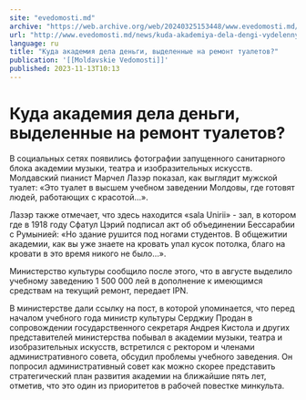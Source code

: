 ```yaml
---
site: "evedomosti.md"
archive: "https://web.archive.org/web/20240325153448/www.evedomosti.md/news/kuda-akademiya-dela-dengi-vydelennye-na-remont-tualetov"
url: "http://www.evedomosti.md/news/kuda-akademiya-dela-dengi-vydelennye-na-remont-tualetov"
language: ru
title: "Куда академия дела деньги, выделенные на ремонт туалетов?"
publication: '[[Moldavskie Vedomosti]]'
published: 2023-11-13T10:13
---
```


# Куда академия дела деньги, выделенные на ремонт туалетов?

В социальных сетях появились фотографии запущенного санитарного блока академии музыки, театра и изобразительных искусств. Молдавский пианист Марчел Лазэр показал, как выглядит мужской туалет: «Это туалет в высшем учебном заведении Молдовы, где готовят людей, работающих с красотой…».

Лазэр также отмечает, что здесь находится «sala Unirii» - зал, в котором где в 1918 году Сфатул Цэрий подписал акт об объединении Бессарабии с Румынией: «Но здание рушится под ногами студентов. В общежитии академии, как вы уже знаете на кровать упал кусок потолка, благо на кровати в это время никого не было…».

Министерство культуры сообщило после этого, что в августе выделило учебному заведению 1 500 000 лей в дополнение к имеющимся средствам на текущий ремонт, передает IPN.

В министерстве дали ссылку на пост, в которой упоминается, что перед началом учебного года министр культуры Серджиу Продан в сопровождении государственного секретаря Андрея Кистола и других представителей министерства побывал в академии музыки, театра и изобразительных искусств, встретился с ректором и членами административного совета, обсудил проблемы учебного заведения. Он попросил административный совет как можно скорее представить стратегический план развития академии на ближайшие пять лет, отметив, что это один из приоритетов в рабочей повестке минкульта.